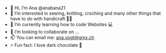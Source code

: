 - 👋 Hi, I’m Ana @anabana21
- 👀 I’m interested in sewing, knitting, croching and many other things that have to do with handicraft 🧵🧶
- 🌱 I’m currently learning how to code Websites 💻
- 💞️ I’m looking to collaborate on ...
- 📫 You can email me: ana.vogt@gmx.ch
- ⚡ Fun fact: I love dark chocolate 🍫

<!---
anabana21/anabana21 is a ✨ special ✨ repository because its `README.md` (this file) appears on your GitHub profile.
You can click the Preview link to take a look at your changes.
--->
